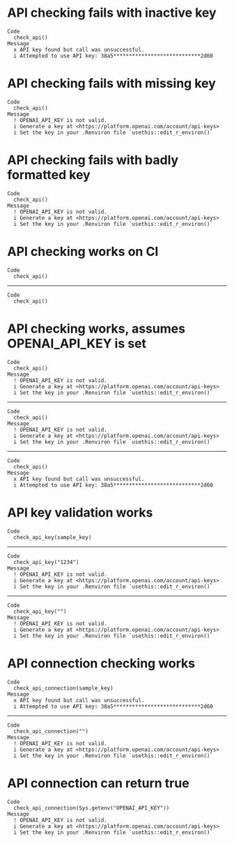 # API checking fails with inactive key

    Code
      check_api()
    Message
      x API key found but call was unsuccessful.
      i Attempted to use API key: 38a5****************************2d60

# API checking fails with missing key

    Code
      check_api()
    Message
      ! OPENAI_API_KEY is not valid.
      i Generate a key at <https://platform.openai.com/account/api-keys>
      i Set the key in your .Renviron file `usethis::edit_r_environ()`

# API checking fails with badly formatted key

    Code
      check_api()
    Message
      ! OPENAI_API_KEY is not valid.
      i Generate a key at <https://platform.openai.com/account/api-keys>
      i Set the key in your .Renviron file `usethis::edit_r_environ()`

# API checking works on CI

    Code
      check_api()

---

    Code
      check_api()

# API checking works, assumes OPENAI_API_KEY is set

    Code
      check_api()
    Message
      ! OPENAI_API_KEY is not valid.
      i Generate a key at <https://platform.openai.com/account/api-keys>
      i Set the key in your .Renviron file `usethis::edit_r_environ()`

---

    Code
      check_api()
    Message
      ! OPENAI_API_KEY is not valid.
      i Generate a key at <https://platform.openai.com/account/api-keys>
      i Set the key in your .Renviron file `usethis::edit_r_environ()`

---

    Code
      check_api()
    Message
      x API key found but call was unsuccessful.
      i Attempted to use API key: 38a5****************************2d60

# API key validation works

    Code
      check_api_key(sample_key)

---

    Code
      check_api_key("1234")
    Message
      ! OPENAI_API_KEY is not valid.
      i Generate a key at <https://platform.openai.com/account/api-keys>
      i Set the key in your .Renviron file `usethis::edit_r_environ()`

---

    Code
      check_api_key("")
    Message
      ! OPENAI_API_KEY is not valid.
      i Generate a key at <https://platform.openai.com/account/api-keys>
      i Set the key in your .Renviron file `usethis::edit_r_environ()`

# API connection checking works

    Code
      check_api_connection(sample_key)
    Message
      x API key found but call was unsuccessful.
      i Attempted to use API key: 38a5****************************2d60

---

    Code
      check_api_connection("")
    Message
      ! OPENAI_API_KEY is not valid.
      i Generate a key at <https://platform.openai.com/account/api-keys>
      i Set the key in your .Renviron file `usethis::edit_r_environ()`

# API connection can return true

    Code
      check_api_connection(Sys.getenv("OPENAI_API_KEY"))
    Message
      ! OPENAI_API_KEY is not valid.
      i Generate a key at <https://platform.openai.com/account/api-keys>
      i Set the key in your .Renviron file `usethis::edit_r_environ()`

